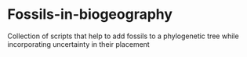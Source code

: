 # Fossils-in-biogeography
Collection of scripts that help to add fossils to a phylogenetic tree while incorporating uncertainty in their placement
